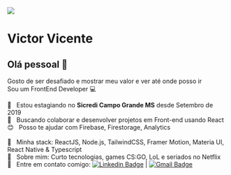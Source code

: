 
<img width="auto" src="https://i.pinimg.com/originals/38/e6/45/38e64532c3322f4cd4b7691f75e043a8.jpg">

# Victor Vicente

## Olá pessoal 👋
Gosto de ser desafiado e mostrar meu valor e ver até onde posso ir
<br/>
Sou um FrontEnd Developer :computer:

 :rocket:  &nbsp; Estou estagiando no **Sicredi Campo Grande MS** desde Setembro de 2019
 <br/> :purple_heart: &nbsp; Buscando colaborar e desenvolver projetos em Front-end usando React
 <br/> :blush: &nbsp; Posso te ajudar com Firebase, Firestorage, Analytics  
 <br/>  :green_book: &nbsp; Minha stack: ReactJS, Node.js, TailwindCSS, Framer Motion, Materia UI,  React Native & Typescript
 <br/> 💬  &nbsp; Sobre mim: Curto tecnologias, games CS:GO, LoL e seriados no Netflix
 <br/> :email: &nbsp; Entre em contato comigo: [![Linkedin Badge](https://img.shields.io/badge/-VictorVicente-blue?style=flat-square&logo=Linkedin&logoColor=white&link=https://www.linkedin.com/in/victor-vicente-9b205a192/)](https://www.linkedin.com/in/victor-vicente-9b205a192/) 
| 
[![Gmail Badge](https://img.shields.io/badge/-victorantoniovicente@gmail.com-c14438?style=flat-square&logo=Gmail&logoColor=white&link=mailto:victorantoniovicente@gmail.com)](mailto:victorantoniovicente@gmail.com)
